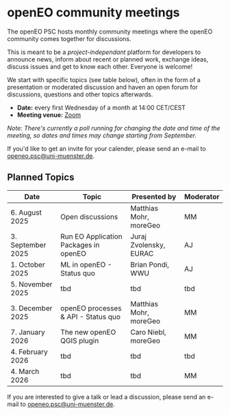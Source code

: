 # openEO community meetings

The openEO PSC hosts monthly community meetings where the openEO community comes together for discussions.

This is meant to be a *project-independant* platform for developers to announce news,
inform about recent or planned work, exchange ideas, discuss issues and get to
know each other. Everyone is welcome!

We start with specific topics (see table below), often in the form of a presentation or moderated discussion
and haven an open forum for discussions, questions and other topics afterwards.

- **Date:** every first Wednesday of a month at 14:00 CET/CEST
- **Meeting venue:** [Zoom](https://wwu.zoom.us/j/66698432546?pwd=YVVhbGFLY3RBaWlMcGhza3lPSWQ2dz09)

*Note: There's currently a poll running for changing the date and time of the meeting, so dates and times may change starting from September.*

If you'd like to get an invite for your calender, please send an e-mail to [openeo.psc@uni-muenster.de](mailto:openeo.psc@uni-muenster.de).

## Planned Topics

| Date              | Topic                                 | Presented by           | Moderator |
| ----------------- | ------------------------------------- | ---------------------- | --------- |
| 6. August 2025    | Open discussions                      | Matthias Mohr, moreGeo | MM |
| 3. September 2025 | Run EO Application Packages in openEO | Juraj Zvolensky, EURAC | AJ |
| 1. October 2025   | ML in openEO - Status quo             | Brian Pondi, WWU       | AJ |
| 5. November 2025  | tbd                                   | tbd                    | tbd |
| 3. December 2025  | openEO processes & API - Status quo   | Matthias Mohr, moreGeo | MM |
| 7. January 2026   | The new openEO QGIS plugin            | Caro Niebl, moreGeo    | MM |
| 4. February 2026  | tbd                                   | tbd                    | tbd |
| 4. March 2026     | tbd                                   | tbd                    | MM |

If you are interested to give a talk or lead a discussion, please send an e-mail to [openeo.psc@uni-muenster.de](mailto:openeo.psc@uni-muenster.de).
